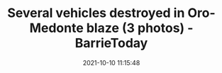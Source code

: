 ---
"title": "Several vehicles destroyed in Oro-Medonte blaze (3 photos) - BarrieToday"
"date": "2021-10-10 11:15:48"
"feed_name": "GOOGLENEWSINDUSTRIAL"
"feed_website": "https://news.google.com/search?q=industrial%2Bincident&hl=en-US&gl=US&ceid=US:en"
"feed_rss": "https://news.google.com/rss/search?q=industrial%2Bincident&hl=en-US&gl=US&ceid=US:en"
"link": "https://www.barrietoday.com/police-beat/several-vehicles-destroyed-in-oro-medonte-blaze-3-photos-4502607"
"source": "{'href': 'https://www.barrietoday.com', 'title': 'BarrieToday'}"
"file": "_posts/2021-1-1-11cfc4a9fc170ef2112f84b2110a01cdb9711558.md"
"accident": "1"
"drilling": "1"
"dead": "0"
"injured": "0"
"arrested": "0"
"place": "unknown place"
"where": "unknown site"
"causes": "unknown"
"place_uri": "unknown place"
---